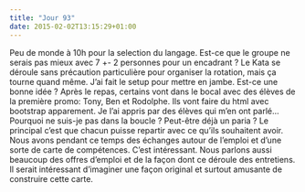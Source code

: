 ```yaml
---
title: "Jour 93"
date: 2015-02-02T13:15:29+01:00
---
```


Peu de monde à 10h pour la selection du langage. Est-ce que le groupe ne
serais pas mieux avec 7 +- 2 personnes pour un encadrant ? Le Kata se
déroule sans précaution particulière pour organiser la rotation, mais ça
tourne quand même. J’ai fait le setup pour mettre en jambe. Est-ce une
bonne idée ? Après le repas, certains vont dans le bocal avec des élèves
de la première promo: Tony, Ben et Rodolphe. Ils vont faire du html avec
bootstrap apparement. Je l’ai appris par des élèves qui m’en ont parlé…
Pourquoi ne suis-je pas dans la boucle ? Peut-être déjà un paria ? Le
principal c’est que chacun puisse repartir avec ce qu’ils souhaitent
avoir. Nous avons pendant ce temps des échanges autour de l’emploi et
d’une sorte de carte de compétences. C’est intéressant. Nous parlons
aussi beaucoup des offres d’emploi et de la façon dont ce déroule des
entretiens. Il serait intéressant d’imaginer une façon original et
surtout amusante de construire cette carte.


